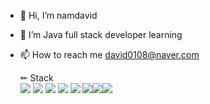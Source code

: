 - 👋 Hi, I’m namdavid
- 🌱 I’m Java full stack developer learning
- 📫 How to reach me david0108@naver.com


  ✏ Stack<br>
<img src="https://camo.githubusercontent.com/e2e8ed9260a77781891a184b7870750df4220796c931b009c327b4445b608c57/68747470733a2f2f696d672e736869656c64732e696f2f62616467652f507974686f6e2d3337373641423f7374796c653d666f722d7468652d6261646765266c6f676f3d507974686f6e266c6f676f436f6c6f723d7768697465" data-canonical-src="https://img.shields.io/badge/Python-3776AB?style=for-the-badge&amp;logo=Python&amp;logoColor=white" style="max-width: 75%;"> <!-- python --> <img src="https://camo.githubusercontent.com/d61eb16e74c265915596a84a51d5b50229367ad16915ca42da51f1a021bb3750/68747470733a2f2f696d672e736869656c64732e696f2f62616467652f6d7973716c2d3434373941313f7374796c653d666f722d7468652d6261646765266c6f676f3d6d7973716c266c6f676f436f6c6f723d7768697465" data-canonical-src="https://img.shields.io/badge/mysql-4479A1?style=for-the-badge&amp;logo=mysql&amp;logoColor=white" style="max-width: 75%;"> <!-- mysql--> <img src="https://img.shields.io/badge/Spring-6DB33F?style=for-the-badge&logo=spring&logoColor=white" style="max-width: 75%;"> <!-- spring--> <img src="https://img.shields.io/badge/JavaScript-F7DF1E?style=for-the-badge&logo=JavaScript&logoColor=white" style="max-width: 75%;"> <!--JAVASCRIPT --> <img src="https://img.shields.io/badge/Java-ED8B00?style=for-the-badge&logo=openjdk&logoColor=white" style="max-width: 75%;"><!-- JAVA--> <img src="https://img.shields.io/badge/jQuery-0769AD?style=for-the-badge&logo=jquery&logoColor=white" style="max-width: 75%;"><!-- JQUERY--><img src="https://img.shields.io/badge/Eclipse-2C2255?style=for-the-badge&logo=eclipse&logoColor=white" style="max-width: 75%;"><!--Eclipse --><img src="https://img.shields.io/badge/Visual_Studio_Code-0078D4?style=for-the-badge&logo=visual%20studio%20code&logoColor=white" style="max-width: 75%;"><!--vscode -->
